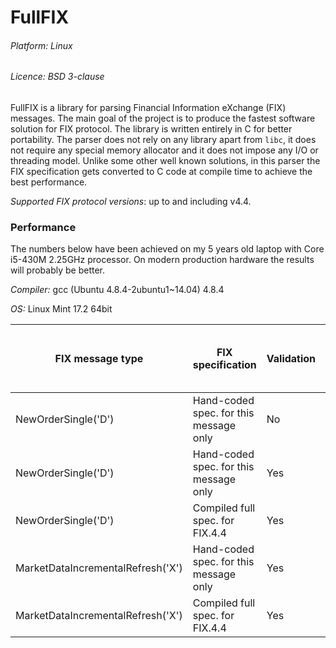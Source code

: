 # FullFIX

###### Platform: Linux

###### Licence: BSD 3-clause

FullFIX is a library for parsing Financial Information eXchange (FIX) messages.
The main goal of the project is to produce the fastest software solution for FIX protocol.
The library is written entirely in C for better portability.
The parser does not rely on any library apart from `libc`, it does not require any
special memory allocator and it does not impose any I/O or threading model.
Unlike some other well known solutions, in this parser the FIX specification
gets converted to C code at compile time to achieve the best performance.

_Supported FIX protocol versions_: up to and including v4.4.

### Performance

The numbers below have been achieved on my 5 years old laptop with Core i5-430M 2.25GHz processor.
On modern production hardware the results will probably be better.

_Compiler:_ gcc (Ubuntu 4.8.4-2ubuntu1~14.04) 4.8.4

_OS:_ Linux Mint 17.2 64bit

FIX message type                  | FIX specification                        | Validation | Average time to parse one message
----------------------------------|------------------------------------------|------------|--------------------------------------------------
NewOrderSingle('D')               | Hand-coded spec. for this message only   | No         | 0.335 µs/msg
NewOrderSingle('D')               | Hand-coded spec. for this message only   | Yes        | 0.571 µs/msg
NewOrderSingle('D')               | Compiled full spec. for FIX.4.4          | Yes        | 0.754 µs/msg
MarketDataIncrementalRefresh('X') | Hand-coded spec. for this message only   | Yes        | 1.294 µs/msg
MarketDataIncrementalRefresh('X') | Compiled full spec. for FIX.4.4          | Yes        | 1.435 µs/msg
